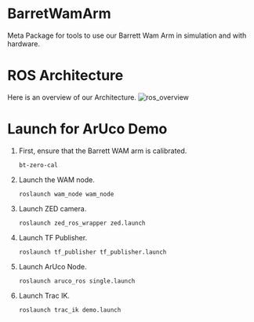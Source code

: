 # BarretWamArm
Meta Package for tools to use our Barrett Wam Arm in simulation and with hardware.

# ROS Architecture
Here is an overview of our Architecture.
![ros_overview](https://user-images.githubusercontent.com/56097508/141863644-5be5be99-79fe-4f77-a17c-9e671ab23c45.png)

# Launch for ArUco Demo
1. First, ensure that the Barrett WAM arm is calibrated. 

    ```bt-zero-cal```

2. Launch the WAM node.

    ```roslaunch wam_node wam_node```

3. Launch ZED camera.

    ```roslaunch zed_ros_wrapper zed.launch```

4. Launch TF Publisher.

    ```roslaunch tf_publisher tf_publisher.launch```
    
5. Launch ArUco Node. 

    ```roslaunch aruco_ros single.launch```
    
6. Launch Trac IK. 

    ```roslaunch trac_ik demo.launch```
